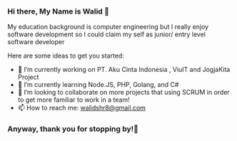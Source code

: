 ### Hi there, My Name is Walid 👋

My education background is computer engineering but I really enjoy software development so I could claim my self as junior/ entry level software developer

Here are some ideas to get you started:

- 🔭 I’m currently working on PT. Aku Cinta Indonesia , ViuIT and JogjaKita Project
- 🌱 I’m currently learning Node.JS, PHP, Golang, and C#
- 👯 I’m looking to collaborate on more projects that using SCRUM in order to get more familiar to work in a team!
- 📫 How to reach me: walidshr8@gmail.com

### Anyway, thank you for stopping by!🚁
